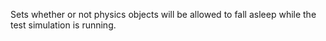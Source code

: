 Sets whether or not physics objects will be allowed to fall asleep while the test simulation is running.